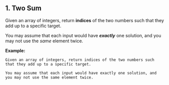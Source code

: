 ## 1. Two Sum

Given an array of integers, return **indices** of the two numbers such that they add up to a specific target.

You may assume that each input would have **_exactly_** one solution, and you may not use the _same_ element twice.

**Example:**

```
Given an array of integers, return indices of the two numbers such that they add up to a specific target.

You may assume that each input would have exactly one solution, and you may not use the same element twice.
```
